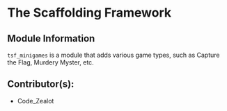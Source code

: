 # The Scaffolding Framework

## Module Information

`tsf_minigames` is a module that adds various game types, such as Capture the Flag, Murdery Myster, etc.

## Contributor(s):
- Code_Zealot

